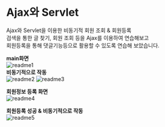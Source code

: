 # Ajax와 Servlet

Ajax와 Servlet을 이용한 비동기적 회원 조회 & 회원등록<br> 검색을 통한 글 찾기, 회원 조회 등을 Ajax를 이용하여 연습해보고<br> 회원등록을 통해 댓글기능등으로 활용할 수 있도록 연습해 보았습니다.

**main화면**<br>
![readme1](https://user-images.githubusercontent.com/41488792/46806562-dc58c000-cda2-11e8-868e-eec88865b6c5.PNG)
<br>
**비동기적으로 작동**<br>
![readme2](https://user-images.githubusercontent.com/41488792/46806570-e7135500-cda2-11e8-9dd5-2b4f22558fee.PNG)
![readme3](https://user-images.githubusercontent.com/41488792/46806621-0611e700-cda3-11e8-9bb2-3aa69d8216b7.PNG)

**회원정보 등록 화면**<br>
![readme4](https://user-images.githubusercontent.com/41488792/46806633-0f02b880-cda3-11e8-8dd9-226bc6b161a3.PNG)

**회원등록 성공 & 비동기적으로 작동**<br>
![readme5](https://user-images.githubusercontent.com/41488792/46806669-25107900-cda3-11e8-8cb6-43e1942a8763.PNG)

